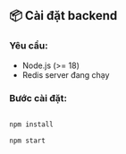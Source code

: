 ## 📦 Cài đặt backend

### Yêu cầu:
- Node.js (>= 18)
- Redis server đang chạy

### Bước cài đặt:

```bash

npm install

npm start

